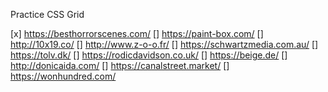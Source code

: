Practice CSS Grid

[x] https://besthorrorscenes.com/
[] https://paint-box.com/
[] http://10x19.co/
[] http://www.z-o-o.fr/
[] https://schwartzmedia.com.au/
[] https://tolv.dk/
[] https://rodicdavidson.co.uk/
[] https://beige.de/
[] http://donicaida.com/
[] https://canalstreet.market/
[] https://wonhundred.com/
